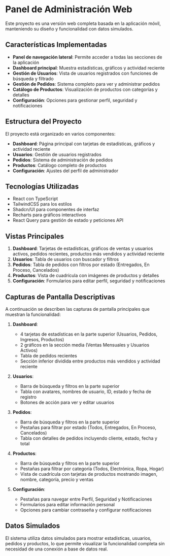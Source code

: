# Panel de Administración Web

Este proyecto es una versión web completa basada en la aplicación móvil, manteniendo su diseño y funcionalidad con datos simulados.

## Características Implementadas

- **Panel de navegación lateral**: Permite acceder a todas las secciones de la aplicación
- **Dashboard principal**: Muestra estadísticas, gráficos y actividad reciente
- **Gestión de Usuarios**: Vista de usuarios registrados con funciones de búsqueda y filtrado
- **Gestión de Pedidos**: Sistema completo para ver y administrar pedidos
- **Catálogo de Productos**: Visualización de productos con categorías y detalles
- **Configuración**: Opciones para gestionar perfil, seguridad y notificaciones

## Estructura del Proyecto

El proyecto está organizado en varios componentes:

- **Dashboard**: Página principal con tarjetas de estadísticas, gráficos y actividad reciente
- **Usuarios**: Gestión de usuarios registrados
- **Pedidos**: Sistema de administración de pedidos
- **Productos**: Catálogo completo de productos
- **Configuración**: Ajustes del perfil de administrador

## Tecnologías Utilizadas

- React con TypeScript
- TailwindCSS para los estilos
- Shadcn/UI para componentes de interfaz
- Recharts para gráficos interactivos
- React Query para gestión de estado y peticiones API

## Vistas Principales

1. **Dashboard**: Tarjetas de estadísticas, gráficos de ventas y usuarios activos, pedidos recientes, productos más vendidos y actividad reciente
2. **Usuarios**: Tabla de usuarios con buscador y filtros
3. **Pedidos**: Tabla de pedidos con filtros por estado (Entregados, En Proceso, Cancelados)
4. **Productos**: Vista de cuadrícula con imágenes de productos y detalles
5. **Configuración**: Formularios para editar perfil, seguridad y notificaciones

## Capturas de Pantalla Descriptivas

A continuación se describen las capturas de pantalla principales que muestran la funcionalidad:

1. **Dashboard**:
   - 4 tarjetas de estadísticas en la parte superior (Usuarios, Pedidos, Ingresos, Productos)
   - 2 gráficos en la sección media (Ventas Mensuales y Usuarios Activos)
   - Tabla de pedidos recientes
   - Sección inferior dividida entre productos más vendidos y actividad reciente

2. **Usuarios**:
   - Barra de búsqueda y filtros en la parte superior
   - Tabla con avatares, nombres de usuario, ID, estado y fecha de registro
   - Botones de acción para ver y editar usuarios

3. **Pedidos**:
   - Barra de búsqueda y filtros en la parte superior
   - Pestañas para filtrar por estado (Todos, Entregados, En Proceso, Cancelados)
   - Tabla con detalles de pedidos incluyendo cliente, estado, fecha y total

4. **Productos**:
   - Barra de búsqueda y filtros en la parte superior
   - Pestañas para filtrar por categoría (Todos, Electrónica, Ropa, Hogar)
   - Vista de cuadrícula con tarjetas de productos mostrando imagen, nombre, categoría, precio y ventas

5. **Configuración**:
   - Pestañas para navegar entre Perfil, Seguridad y Notificaciones
   - Formularios para editar información personal
   - Opciones para cambiar contraseña y configurar notificaciones

## Datos Simulados

El sistema utiliza datos simulados para mostrar estadísticas, usuarios, pedidos y productos, lo que permite visualizar la funcionalidad completa sin necesidad de una conexión a base de datos real.